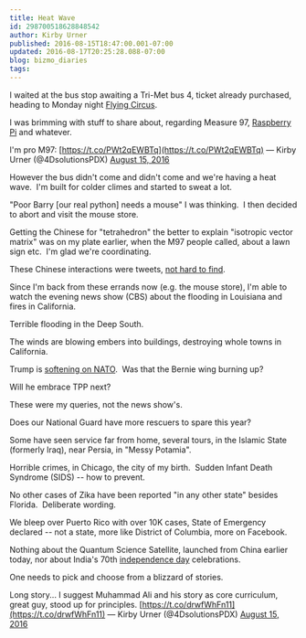 ```yaml
---
title: Heat Wave
id: 298700518628848542
author: Kirby Urner
published: 2016-08-15T18:47:00.001-07:00
updated: 2016-08-17T20:25:28.088-07:00
blog: bizmo_diaries
tags: 
---
```


I waited at the bus stop awaiting a Tri-Met bus 4, ticket already purchased, heading to Monday night [Flying Circus](http://controlroom.blogspot.com/2016/08/accelerator-project-continued.html).

I was brimming with stuff to share about, regarding Measure 97, [Raspberry Pi](http://worldgame.blogspot.com/2016/08/vml-verboten-math-lab.html) and whatever. 

I'm pro M97:  [https://t.co/PWt2qEWBTq](https://t.co/PWt2qEWBTq)
— Kirby Urner (@4DsolutionsPDX) [August 15, 2016](https://twitter.com/4DsolutionsPDX/status/765301264544468992)

However the bus didn't come and didn't come and we're having a heat wave.  I'm built for colder climes and started to sweat a lot.

"Poor Barry [our real python] needs a mouse" I was thinking.  I then decided to abort and visit the mouse store.

Getting the Chinese for "tetrahedron" the better to explain "isotropic vector matrix" was on my plate earlier, when the M97 people called, about a lawn sign etc.  I'm glad we're coordinating.

These Chinese interactions were tweets, [not hard to find](http://controlroom.blogspot.com/2016/08/martian-math-in-chinese.html).

Since I'm back from these errands now (e.g. the mouse store), I'm able to watch the evening news show (CBS) about the flooding in Louisiana and fires in California.

Terrible flooding in the Deep South.

The winds are blowing embers into buildings, destroying whole towns in California.

Trump is [softening on NATO](http://4dsolutions.net/mycartoons/cartoon4.html).  Was that the Bernie wing burning up?

Will he embrace TPP next?

These were my queries, not the news show's.

Does our National Guard have more rescuers to spare this year?

Some have seen service far from home, several tours, in the Islamic State (formerly Iraq), near Persia, in "Messy Potamia".

Horrible crimes, in Chicago, the city of my birth.  Sudden Infant Death Syndrome (SIDS) -- how to prevent.

No other cases of Zika have been reported "in any other state" besides Florida.  Deliberate wording.

We bleep over Puerto Rico with over 10K cases, State of Emergency declared -- not a state, more like District of Columbia, more on Facebook.

Nothing about the Quantum Science Satellite, launched from China earlier today, nor about India's 70th [independence day](http://www.ibtimes.co.uk/india-celebrates-70-years-independence-15-august-2016-heres-history-significance-day-1575698) celebrations.

One needs to pick and choose from a blizzard of stories. 

Long story... I suggest Muhammad Ali and his story as core curriculum, great guy, stood up for principles. [https://t.co/drwfWhFn11](https://t.co/drwfWhFn11)
— Kirby Urner (@4DsolutionsPDX) [August 15, 2016](https://twitter.com/4DsolutionsPDX/status/765290841426399232)

[](https://www.flickr.com/photos/kirbyurner/28878875112/in/dateposted-public/)